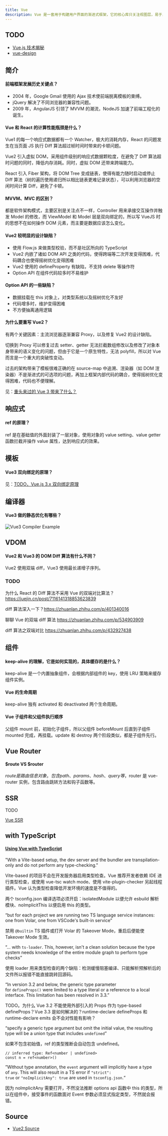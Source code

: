 ```yaml
---
title: Vue
description: Vue 是一套用于构建用户界面的渐进式框架，它的核心库只关注视图层，易于上手，同时也便于与第三方库或既有项目整合。
---
```


## TODO

* [Vue.js 技术揭秘](https://www.zhihu.com/question/390956688/answer/1184696066)
* [vue-design](https://github.com/HcySunYang/vue-design/blob/elegant/docs/art/1start-learn)

## 简介
 
#### 前端框架发展历史关键点？

* 2004 年，Google Gmail 使用的 Ajax 技术使前端脱离模板的束缚。
* jQuery 解决了不同浏览器的兼容性问题。
* 2009 年，AngularJS 引领了 MVVM 的潮流，NodeJS 加速了前端工程化的诞生。

#### Vue 和 React 的计算性能瓶颈是什么？

Vue1 的每一个响应式数据都有一个 Watcher，极大的消耗内存，React 的问题发生在当页面 JS 执行 Diff 算法超过帧时间时带来的卡顿问题。

Vue2 引入虚拟 DOM，采用组件级别的响应式数据颗粒度，在避免了 Diff 算法超时问题的同时，降低内存消耗。同时，虚拟 DOM 还带来跨端能力。

React 引入 Fiber 架构，将 DOM Tree 变成链表，使得有能力随时启动或停止 Diff 算法（树的遍历使用递归所以相比链表更难记录状态），可以利用浏览器的空闲时间计算 Diff，避免了卡顿。

#### MVVM、MVC 的区别？

都是软件架构模式，主要区别是关注点不一样，Controller 用来承接交互操作并触发 Model 的修改，而 ViewModel 和 Model 层是双向绑定的，所以写 VueJS 时的思想不在如何操作 DOM 元素，而主要是数据应该怎么变化。

#### Vue2 较明显的设计缺陷？

* 使用 Flow.js 来做类型校验，而不是社区所向的 TypeScript
* Vue2 内嵌了诸如 DOM API 之类的代码，使得跨端等二次开发变得困难，代码耦合也使得摇树优化变得困难
* Vue2 使用的 defineProperty 有缺陷，不支持 delete 等操作符
* Option API 在组件代码较多时不易维护

#### Option API 的一些缺陷？

* 数据挂载在 this 对象上，对类型系统以及摇树优化不友好
* 代码增多时，维护变得困难
* 不方便抽离通用逻辑

#### 为什么要重写 Vue2？

有两个关键因素：主流浏览器逐渐兼容 Proxy，以及修复 Vue2 的设计缺陷。

切换到 Proxy 可以修复过去 setter、getter 无法拦截数组修改以及修改了对象本身带来的语义变化的问题，但由于它是一个原生特性，无法 polyfill，所以对 Vue 而言是一个重大的突破性变动。

过去的架构带来了模板很难正确的在 source-map 中追溯、渲染器（如 DOM 渲染器）不是渐进式的可选项的问题，再加上框架内部代码的耦合，使得摇树优化变得困难，代码也不便理解。

见：[重头来过的 Vue 3 带来了什么？](https://zhuanlan.zhihu.com/p/147022323)

## 响应式

#### ref 的原理？

ref 是在基础值的外面封装了一层对象，使用对象的 value setting、value getter 函数拦截并操作 value 属性，达到响应式的效果。

## 模板

#### Vue3 双向绑定的原理？

见：[TODO，Vue.js 3.x 双向绑定原理](https://segmentfault.com/a/1190000041716718)

## 编译器

#### Vue3 做的静态优化有哪些？

![Vue3 Compiler Example](https://mgear-image.oss-cn-shanghai.aliyuncs.com/image/other/20220628022452.png)

## VDOM

#### Vue2 和 Vue3 的 DOM Diff 算法有什么不同？

Vue2 使用双端 diff，Vue3 使用最长递增子序列。

### TODO

为什么 React 的 Diff 算法不采用 Vue 的双端对比算法？https://juejin.cn/post/7116141318853623839

diff 算法深入一下？https://zhuanlan.zhihu.com/p/401340016

聊聊 Vue 的双端 diff 算法 https://zhuanlan.zhihu.com/p/534903909

diff 算法之双端对比 https://zhuanlan.zhihu.com/p/432927438

## 组件

#### keep-alive 的理解，它是如何实现的，具体缓存的是什么？

keep-alive 是一个内置抽象组件，会根据内部组件的 key，使用 LRU 策略来缓存组件实例。

#### Vue 的生命周期

keep-alive 独有 activated 和 deactivated 两个生命周期。

#### Vue 子组件和父组件执行顺序

父组件 mount 前，初始化子组件，所以父组件 beforeMount 后直到子组件 mounted 完成，再挂载。update 和 destroy 两个阶段类似，都是子组件先行。

## Vue Router

#### \$route VS \$router

$route 是路由信息对象，包含 path、params、hash、query 等，$router 是 vue-router 实例，包含路由跳转方法和钩子函数等。

## SSR

TODO

[Vue SSR](https://vuejs.org/guide/scaling-up/ssr.html)

## with TypeScript

#### [Using Vue with TypeScript](https://vuejs.org/guide/typescript/overview.html)

"With a Vite-based setup, the dev server and the bundler are transpilation-only and do not perform any type-checking."

Vite-based 的项目不会在开发服务器启用类型检查。Vue 推荐开发者依赖 IDE 进行类型检查，或使用 vue-tsc watch mode、使用 vite-plugin-checker 另起线程插件。Vue 认为类型检查降低开发环境的速度是不值得的。

两个 tsconfig.json 编译选项必须开启：isolatedModule 以便允许 esbuild 解析模块、noImplicitThis 以便启用 this 的类型。

“but for each project we are running two TS language service instances: one from Volar, one from VSCode's built-in service”

禁用 `@builtin` TS 插件或打开 Volar 的 Takeover Mode，重启后便能使 Takeover Mode 生效。

“... with `ts-loader`. This, however, isn't a clean solution because the type system needs knowledge of the entire module graph to perform type checks”

使用 loader 用来类型检查的两个缺陷：检测缓慢阻塞编译、只能解析预解析后的文件所以报错不能直接跳转回源码。

“In version 3.2 and below, the generic type parameter for `defineProps()` were limited to a type literal or a reference to a local interface. This limitation has been resolved in 3.3.”

TODO。为什么 Vue 3.2 不能使用外部引入的 Props 作为 type-based defineProps？Vue 3.3 是如何解决的？runtime-declare defineProps 和 runtime-declare emits 会不会对性能有影响？

“specify a generic type argument but omit the initial value, the resulting type will be a union type that includes `undefined`”

如果不包含初始值，ref 的类型推断会自动包含 undefined。

```vue
// inferred type: Ref<number | undefined>
const n = ref<number>()
```

”Without type annotation, the `event` argument will implicitly have a type of `any`. This will also result in a TS error if `"strict": true` or `"noImplicitAny": true` are used in `tsconfig.json`.“

因为 noImplicitAny 需要打开，不然没法推断 options api 函数中 this 的类型，所以在组件中，接受事件的函数面对 Event 参数必须显式指定类型，不然就会报错。

## Source

* [Vue2 Source](/source-code/_js/vue2-source)
